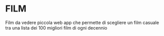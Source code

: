 # FILM
Film da vedere
piccola web app che permette di scegliere un film casuale tra una lista dei 100 migliori film di ogni decennio
